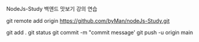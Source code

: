 NodeJs-Study
백앤드 맛보기 강의 연습


git remote add origin https://github.com/byMan/nodeJs-Study.git

git add .
git status
git commit -m "commit message'
git push -u origin main
